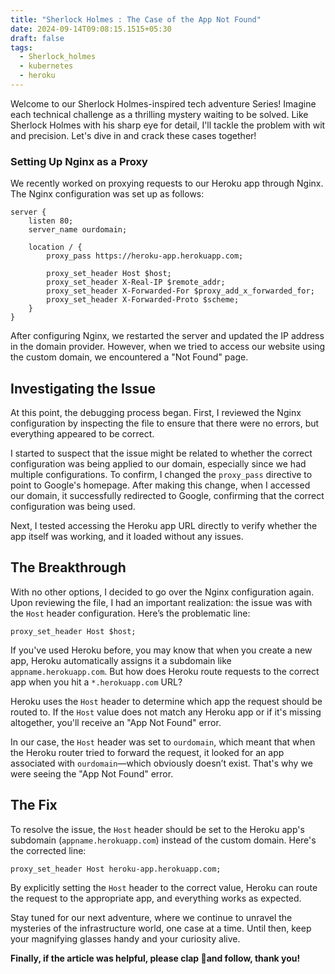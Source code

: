 ```yaml
---
title: "Sherlock Holmes : The Case of the App Not Found"
date: 2024-09-14T09:08:15.1515+05:30
draft: false
tags:
  - Sherlock_holmes
  - kubernetes
  - heroku
---
```


Welcome to our Sherlock Holmes-inspired tech adventure Series! Imagine each technical challenge as a thrilling mystery waiting to be solved. Like Sherlock Holmes with his sharp eye for detail, I'll tackle the problem with wit and precision. Let's dive in and crack these cases together!

### Setting Up Nginx as a Proxy

We recently worked on proxying requests to our Heroku app through Nginx. The Nginx configuration was set up as follows:

```
server {
    listen 80;
    server_name ourdomain;

    location / {
        proxy_pass https://heroku-app.herokuapp.com;
        
        proxy_set_header Host $host;
        proxy_set_header X-Real-IP $remote_addr;
        proxy_set_header X-Forwarded-For $proxy_add_x_forwarded_for;
        proxy_set_header X-Forwarded-Proto $scheme;
    }
}
```

After configuring Nginx, we restarted the server and updated the IP address in the domain provider. However, when we tried to access our website using the custom domain, we encountered a "Not Found" page.

## Investigating the Issue

At this point, the debugging process began. First, I reviewed the Nginx configuration by inspecting the file to ensure that there were no errors, but everything appeared to be correct.

I started to suspect that the issue might be related to whether the correct configuration was being applied to our domain, especially since we had multiple configurations. To confirm, I changed the `proxy_pass` directive to point to Google's homepage. After making this change, when I accessed our domain, it successfully redirected to Google, confirming that the correct configuration was being used.

Next, I tested accessing the Heroku app URL directly to verify whether the app itself was working, and it loaded without any issues.

## The Breakthrough

With no other options, I decided to go over the Nginx configuration again. Upon reviewing the file, I had an important realization: the issue was with the `Host` 
header configuration. Here’s the problematic line:

```
proxy_set_header Host $host;
```

If you've used Heroku before, you may know that when you create a new app, Heroku automatically assigns it a subdomain like `appname.herokuapp.com`. But how does Heroku route requests to the correct app when you hit a `*.herokuapp.com` URL?

Heroku uses the `Host` header to determine which app the request should be routed to. If the `Host` value does not match any Heroku app or if it's missing altogether, you'll receive an "App Not Found" error.

In our case, the `Host` header was set to `ourdomain`, which meant that when the Heroku router tried to forward the request, it looked for an app associated with `ourdomain`—which obviously doesn’t exist. That's why we were seeing the "App Not Found" error.

## The Fix

To resolve the issue, the `Host` header should be set to the Heroku app's subdomain (`appname.herokuapp.com`) instead of the custom domain. Here's the corrected line:  

```
proxy_set_header Host heroku-app.herokuapp.com;
```

By explicitly setting the `Host` header to the correct value, Heroku can route the request to the appropriate app, and everything works as expected.

Stay tuned for our next adventure, where we continue to unravel the mysteries of the infrastructure world, one case at a time. Until then, keep your magnifying glasses handy and your curiosity alive.

**Finally, if the article was helpful, please clap 👏and follow, thank you!**
